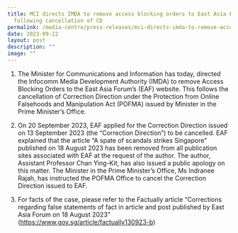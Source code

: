 ```yaml
---
title: MCI directs IMDA to remove access blocking orders to East Asia Forum
  following cancellation of CD
permalink: /media-centre/press-releases/mci-directs-imda-to-remove-access-blocking-orders-to-east-asia-forum/
date: 2023-09-22
layout: post
description: ""
image: ""
---
```

1. The Minister for Communications and Information has today, directed the Infocomm Media Development Authority (IMDA) to remove Access Blocking Orders to the East Asia Forum’s (EAF) website. This follows the cancellation of Correction Direction under the Protection from Online Falsehoods and Manipulation Act (POFMA) issued by Minister in the Prime Minister’s Office.

2.	On 20 September 2023, EAF applied for the Correction Direction issued on 13 September 2023 (the “Correction Direction”) to be cancelled. EAF explained that the article “A spate of scandals strikes Singapore” published on 18 August 2023 has been removed from all publication sites associated with EAF at the request of the author. The author, Assistant Professor Chan Ying-Kit, has also issued a public apology on this matter. The Minister in the Prime Minister’s Office, Ms Indranee Rajah, has instructed the POFMA Office to cancel the Correction Direction issued to EAF.

3.	For facts of the case, please refer to the Factually article “Corrections regarding false statements of fact in article and post published by East Asia Forum on 18 August 2023” (https://www.gov.sg/article/factually130923-b)

